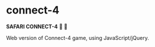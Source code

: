 # connect-4

**SAFARI CONNECT-4** :lion: :zebra:

Web version of Connect-4 game, using JavaScript/jQuery.

